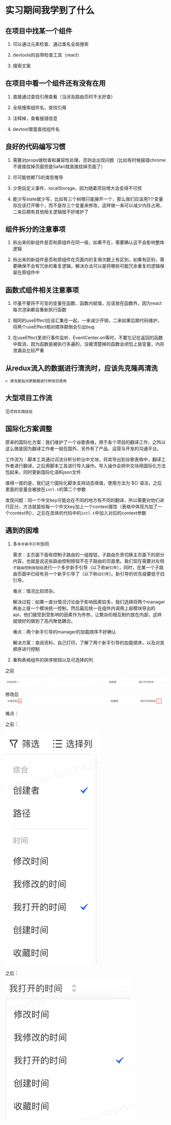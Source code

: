 <!--
 * @Description: 
 * @Author: caohaohao
 * @Date: 2021-05-06 17:36:47
 * @LastEditTime: 2021-05-18 21:26:19
 * @LastEditors: caohaohao
-->
# 实习期间我学到了什么

## 在项目中找某一个组件

1. 可以通过元素检查、通过类名全局搜索

2. devtools的自带检查工具（react）

3. 搜索文案

## 在项目中看一个组件还有没有在用

1. 直接通过查找引用查看（当涉及路由页时不太好查）

2. 全局搜索组件名，查找引用

3. 注释掉，查看报错信息

4. devtool里面查找组件名

## 良好的代码编写习惯

1. 需要对props做检查和兼容性处理，否则会出现问题（比如有时候报错chrome不直接挂掉页面但是Safari就直接挂掉页面了）

2. 尽可能依赖TS的类型推导

3. 少用自定义事件、localStorage，因为随着项目增大会变得不可控

4. 能少写state就少写，比如有三个树根只能展开一个，那么我们应该用1个变量存应该打开哪个，而不是存三个变量来修改，这样做一来可以减少内存占用，二来后期有其他相关逻辑就不好维护了

## 组件拆分的注意事项

1. 拆出来的新组件是否和原组件在同一级，如果不在，需要确认这不会影响整体逻辑

2. 拆出来的新组件是否和原组件在页面内的复用次数上有区别，如果有区别，需要确保不会有冗余的重复逻辑，解决办法可以是将哪些可能冗余重复的逻辑保留在原组件中

## 函数式组件相关注意事项

1. 尽量不要将不可变的变量在函数、函数内赋值，应该放在函数外，因为react每次渲染都会重新执行函数

2. 相同的useEffect应该汇集在一起，一来减少开销，二来如果后期代码维护，将两个useEffect相对顺序颠倒会引出bug

3. 在useEffect里进行事件监听、EventCenter.on等时，不要忘记在返回的函数中取消，因为函数是被执行多遍的，没被清楚掉的函数会闭包上层变量，内存泄漏会比较严重

## 从redux流入的数据进行清洗时，应该先克隆再清洗

    > 清洗是指对原数据进行修改后使用

## 大型项目工作流

见`项目实践经验`

## 国际化方案调整

原来的国际化方案：我们维护了一个谷歌表格，用于各个项目的翻译工作，之所以这么做是因为翻译工作者一般在国外，另外有了产品、运营与开发的沟通平台。

工作流为：脚本工具通过词法分析分析出中文块，将其导出到谷歌表格中，翻译工作者进行翻译，之后用脚本工具进行导入操作。导入操作会把中文块用国际化方法包起来，同时更新国际化语料json文件

值得一提的是，我们这个国际化脚本支持动态填值，使用方法为\`${}\`语法，之后里面的变量会被放在`intl.t`的第二个参数

发现问题：同一个中文key可能会在不同的地方有不同的翻译，所以需要对他们进行区分，方法就是给每一个中文key加上一个context属性（表格中体现为加了一个context列），之后在具体的代码中的`intl.t`中加入对应的context参数

## 遇到的困难

1. 多`多步新手引导`协同

    需求：主页面下面有控制子路由的一组按钮，子路由负责切换主页面下的部分内容，也就是说这些路由控制按钮不在子路由的页面里。我们现在需要对左侧`子路由控制按钮组`进行一个多步新手引导（以下称`新引导`），同时，在某一个子路由页面中已经有另一个新手引导了（以下称`旧引导`）。新引导的优先级要低于旧引导。

    难点：情况比较烦杂。

    解决过程：如果一直分情况讨论由于影响因素较多，我们选择将两个manager再由上层一个模块统一控制，然后最后统一在组件内调用上层模块导出的api，他们接受到受影响的因素作为传参。让繁杂的相互制约放在内部，这样就很好的做到了高内聚低耦合。

    难点：两个新手引导的manager的加载顺序不好确认

    解决方案：查阅资料，自己打印，了解了两个新手引导的加载顺序，以及对其顺序进行控制

2. 重构表格组件的排序按钮以及可选择的列

之前

![](./img/sortButtonBefore.png)

修改后
![](./img/sortButton.png)

难点：

之前：

![](./img/selectColumn.png)

之后：

![](./img/selectColumnsLatest.png)


